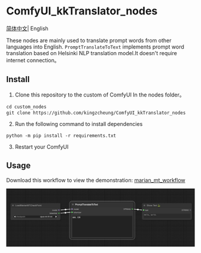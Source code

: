 # ComfyUI_kkTranslator_nodes

[简体中文](./README_CN.md)| English

These nodes are mainly used to translate prompt words from other languages into English.
`PromptTranslateToText` implements prompt word translation based on Helsinki NLP translation model.It doesn't require internet connection。
## Install
1. Clone this repository to the custom of ComfyUI In the nodes folder。
```
cd custom_nodes
git clone https://github.com/kingzcheung/ComfyUI_kkTranslator_nodes
```
2. Run the following command to install dependencies
```
python -m pip install -r requirements.txt
```
3. Restart your ComfyUI

## Usage
Download this workflow to view the demonstration: [marian_mt_workflow](./marian_mt_workflow.json)

![Alt text](image.png)
